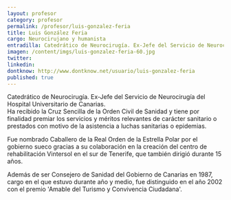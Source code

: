 ```yaml
---
layout: profesor
category: profesor
permalink: /profesor/luis-gonzalez-feria
title: Luis González Feria
cargo: Neurocirujano y humanista
entradilla: Catedrático de Neurocirugía. Ex-Jefe del Servicio de Neurocirugía del Hospital Universitario de Canarias.<br> Ha recibido la Cruz Sencilla de la Orden Civil de Sanidad y tiene por finalidad premiar los servicios y méritos relevantes de carácter sanitario o prestados con motivo de la asistencia a luchas sanitarias o epidemias.
imagen: /content/imgs/luis-gonzalez-feria-60.jpg
twitter: 
linkedin: 
dontknow: http://www.dontknow.net/usuario/luis-gonzalez-feria
published: true
---
```

<p>Catedrático de Neurocirugía. Ex-Jefe del Servicio de Neurocirugía del Hospital Universitario de Canarias.<br>
 Ha recibido la Cruz Sencilla de la Orden Civil de Sanidad y tiene por finalidad premiar los servicios y méritos relevantes de carácter sanitario o prestados con motivo de la asistencia a luchas sanitarias o epidemias.</p>
 <p>Fue nombrado Caballero de la Real Orden de la Estrella Polar por el gobierno sueco gracias a su colaboración en la creación del centro de rehabilitación Vintersol en el sur de Tenerife, que también dirigió durante 15 años.</p>
 <p>Además de ser Consejero de Sanidad del Gobierno de Canarias en 1987, cargo en el que estuvo durante año y medio, fue distinguido en el año 2002 con el premio 'Amable del Turismo y Convivencia Ciudadana'. </p>
